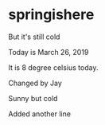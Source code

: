 # springishere
But it's still cold

Today is March 26, 2019

It is 8 degree celsius today.

Changed by Jay

Sunny but cold

Added another line
